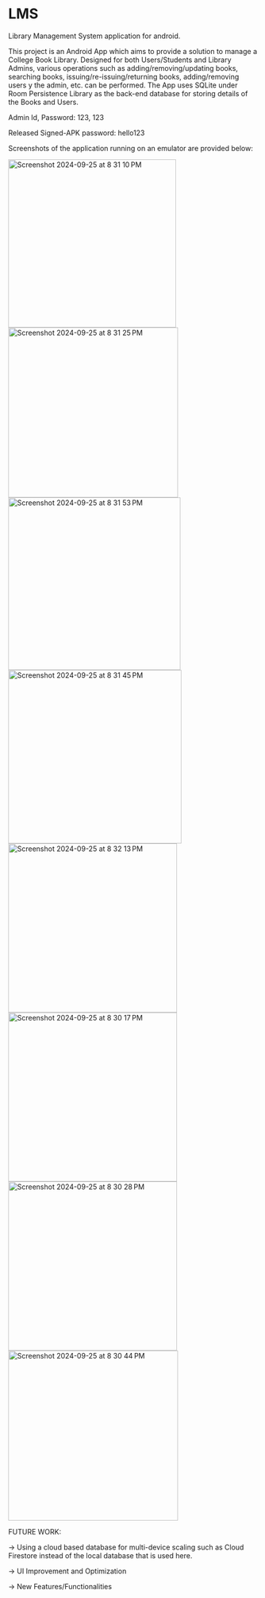 # LMS
Library Management System application for android.

This project is an Android App which aims to provide a solution to manage a College Book Library. Designed for both Users/Students and Library Admins, various operations such as adding/removing/updating books, searching books, issuing/re-issuing/returning books, adding/removing users y the admin, etc. can be performed. The App uses SQLite under Room Persistence Library as the back-end database for storing details of the Books and Users. 

Admin Id, Password: 123, 123

Released Signed-APK password: hello123

Screenshots of the application running on an emulator are provided below:

<img width="338" alt="Screenshot 2024-09-25 at 8 31 10 PM" src="https://github.com/user-attachments/assets/ab6bfdfa-8118-4c4f-86c8-b7c205bb2b2d"> <img width="342" alt="Screenshot 2024-09-25 at 8 31 25 PM" src="https://github.com/user-attachments/assets/155810df-98ca-4bc3-9588-cb93b29bf8e2"> <img width="347" alt="Screenshot 2024-09-25 at 8 31 53 PM" src="https://github.com/user-attachments/assets/bc74c1a5-e299-413c-baaa-ac73d85314dc"> 
<img width="349" alt="Screenshot 2024-09-25 at 8 31 45 PM" src="https://github.com/user-attachments/assets/041320f2-02d2-47e2-8ba1-43e73b16c63c"> <img width="340" alt="Screenshot 2024-09-25 at 8 32 13 PM" src="https://github.com/user-attachments/assets/a881df26-a92d-4f67-a4f7-1324e863819c"> 
<img width="340" alt="Screenshot 2024-09-25 at 8 30 17 PM" src="https://github.com/user-attachments/assets/4d43552a-4f56-4f87-95e6-93f90dcb3cfb"> <img width="340" alt="Screenshot 2024-09-25 at 8 30 28 PM" src="https://github.com/user-attachments/assets/9b76130a-e290-4b49-9a2e-e59d0d6ad5b5"> <img width="342" alt="Screenshot 2024-09-25 at 8 30 44 PM" src="https://github.com/user-attachments/assets/e6b7f3da-08e0-45b5-8838-1a249e0fb0fe">

FUTURE WORK:

-> Using a cloud based database for multi-device scaling such as Cloud Firestore instead of the local database that is used here.

-> UI Improvement and Optimization

-> New Features/Functionalities

